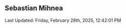<h2>Sebastian Mihnea</h2>

<!--RECENT_ACTIVITY:start-->
<!--RECENT_ACTIVITY:end-->
<!--RECENT_ACTIVITY:last_update-->
Last Updated: Friday, February 28th, 2025, 12:42:01 PM
<!--RECENT_ACTIVITY:last_update_end-->

<!---LOL-STATS-START-HERE--->
<!---LOL-STATS-END-HERE--->
